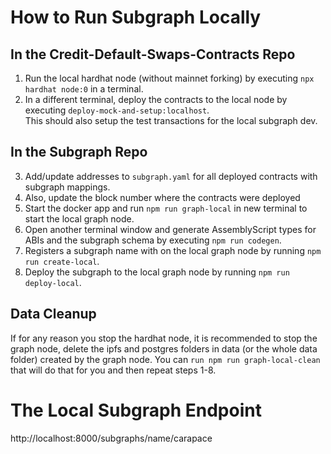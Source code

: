 # How to Run Subgraph Locally

## In the Credit-Default-Swaps-Contracts Repo

1. Run the local hardhat node (without mainnet forking) by executing `npx hardhat node:0` in a terminal.
2. In a different terminal, deploy the contracts to the local node by executing `deploy-mock-and-setup:localhost`.
   <br> This should also setup the test transactions for the local subgraph dev.

## In the Subgraph Repo

3. Add/update addresses to `subgraph.yaml` for all deployed contracts with subgraph mappings.
4. Also, update the block number where the contracts were deployed
5. Start the docker app and run `npm run graph-local` in new terminal to start the local graph node.
6. Open another terminal window and generate AssemblyScript types for ABIs and the subgraph schema by executing `npm run codegen`.
7. Registers a subgraph name with on the local graph node by running `npm run create-local`.
8. Deploy the subgraph to the local graph node by running `npm run deploy-local`.

## Data Cleanup

If for any reason you stop the hardhat node, it is recommended to stop the graph node, delete the ipfs and postgres folders in data (or the whole data folder) created by the graph node.
You can `run npm run graph-local-clean` that will do that for you and then repeat steps 1-8.

# The Local Subgraph Endpoint

http://localhost:8000/subgraphs/name/carapace
